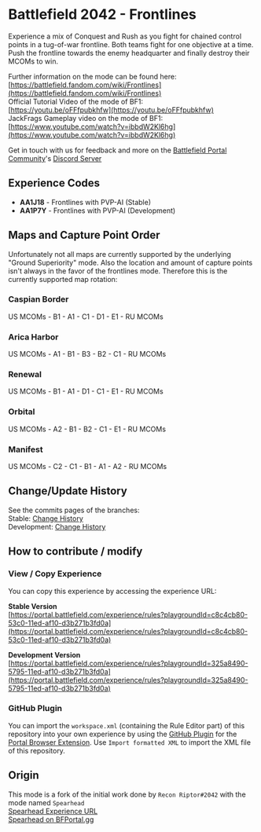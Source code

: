 # Battlefield 2042 - Frontlines
Experience a mix of Conquest and Rush as you fight for chained control points in a tug-of-war frontline. Both teams fight for one objective at a time. Push the frontline towards the enemy headquarter and finally destroy their MCOMs to win.

Further information on the mode can be found here:  
[https://battlefield.fandom.com/wiki/Frontlines](https://battlefield.fandom.com/wiki/Frontlines)  
Official Tutorial Video of the mode of BF1:  
[https://youtu.be/oFFfpubkhfw](https://youtu.be/oFFfpubkhfw)  
JackFrags Gameplay video on the mode of BF1:  
[https://www.youtube.com/watch?v=ibbdW2Kl6hg](https://www.youtube.com/watch?v=ibbdW2Kl6hg)  

Get in touch with us for feedback and more on the [Battlefield Portal Community](https://www.bfportal.gg)'s [Discord Server](https://discord.gg/8un9qY5AvV)

## Experience Codes
- **AA1J18** - Frontlines with PVP-AI (Stable)
- **AA1P7Y** - Frontlines with PVP-AI (Development)

## Maps and Capture Point Order
Unfortunately not all maps are currently supported by the underlying "Ground Superiority" mode. Also the location and amount of capture points isn't always in the favor of the frontlines mode. Therefore this is the currently supported map rotation:

### Caspian Border
US MCOMs - B1 - A1 - C1 - D1 - E1 - RU MCOMs
### Arica Harbor
US MCOMs - A1 - B1 - B3 - B2 - C1 - RU MCOMs
### Renewal
US MCOMs - B1 - A1 - D1 - C1 - E1 - RU MCOMs
### Orbital
US MCOMs - A2 - B1 - B2 - C1 - E1 - RU MCOMs
### Manifest
US MCOMs - C2 - C1 - B1 - A1 - A2 - RU MCOMs

## Change/Update History
See the commits pages of the branches:  
Stable: [Change History](https://github.com/RoflKartoffelDE/bf2042-portal-experience-frontlines/commits/development])  
Development: [Change History](https://github.com/RoflKartoffelDE/bf2042-portal-experience-frontlines/commits/development)  

## How to contribute / modify
### View / Copy Experience
You can copy this experience by accessing the experience URL:

**Stable Version**  
[https://portal.battlefield.com/experience/rules?playgroundId=c8c4cb80-53c0-11ed-af10-d3b271b3fd0a](https://portal.battlefield.com/experience/rules?playgroundId=c8c4cb80-53c0-11ed-af10-d3b271b3fd0a)

**Development Version**   
[https://portal.battlefield.com/experience/rules?playgroundId=325a8490-5795-11ed-af10-d3b271b3fd0a](https://portal.battlefield.com/experience/rules?playgroundId=325a8490-5795-11ed-af10-d3b271b3fd0a)

### GitHub Plugin
You can import the `workspace.xml` (containing the Rule Editor part) of this repository into your own experience by using the [GitHub Plugin](https://github.com/RoflKartoffelDE/bf2042-portal-github-plugin) for the [Portal Browser Extension](https://github.com/LennardF1989/BF2042-Portal-Extensions).
Use `Import formatted XML` to import the XML file of this repository.

## Origin
This mode is a fork of the initial work done by `Recon Riptor#2042` with the mode named `Spearhead`  
[Spearhead Experience URL](https://portal.battlefield.com/experience/rules?playgroundId=1bf78a90-146a-11ed-9761-a585402439aa)  
[Spearhead on BFPortal.gg](https://bfportal.gg/mods/spearhead)
